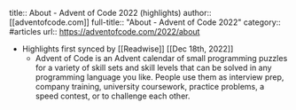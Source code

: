 title:: About - Advent of Code 2022 (highlights)
author:: [[adventofcode.com]]
full-title:: "About - Advent of Code 2022"
category:: #articles
url:: https://adventofcode.com/2022/about

- Highlights first synced by [[Readwise]] [[Dec 18th, 2022]]
	- Advent of Code is an Advent calendar of small programming puzzles for a variety of skill sets and skill levels that can be solved in any programming language you like. People use them as interview prep, company training, university coursework, practice problems, a speed contest, or to challenge each other.